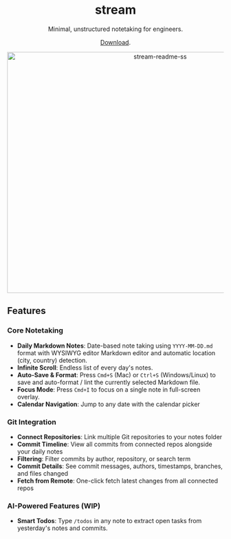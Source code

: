 <h1 align="center">
  stream
</h1>
<p align="center">
  Minimal, unstructured notetaking for engineers.
</p>


<p align="center">
  <a href="https://github.com/marcelmarais/stream/releases/latest/download/stream-latest-macos-arm64.dmg">Download</a>.
</p>
</div>

<p align="middle">
<img width="696" height="560" alt="stream-readme-ss" src="https://github.com/user-attachments/assets/4f42f314-d3bc-4b90-9b64-8b044fdc510a" />
</p>

## Features

### Core Notetaking
- **Daily Markdown Notes**: Date-based note taking using `YYYY-MM-DD.md` format with WYSIWYG editor Markdown editor and automatic location (city, country) detection.
- **Infinite Scroll**: Endless list of every day's notes.
- **Auto-Save & Format**: Press `Cmd+S` (Mac) or `Ctrl+S` (Windows/Linux) to save and auto-format / lint the currently selected Markdown file.
- **Focus Mode**: Press `Cmd+I` to focus on a single note in full-screen overlay.
- **Calendar Navigation**: Jump to any date with the calendar picker

### Git Integration
- **Connect Repositories**: Link multiple Git repositories to your notes folder
- **Commit Timeline**: View all commits from connected repos alongside your daily notes
- **Filtering**: Filter commits by author, repository, or search term
- **Commit Details**: See commit messages, authors, timestamps, branches, and files changed
- **Fetch from Remote**: One-click fetch latest changes from all connected repos

### AI-Powered Features (WIP)
- **Smart Todos**: Type `/todos` in any note to extract open tasks from yesterday's notes and commits.